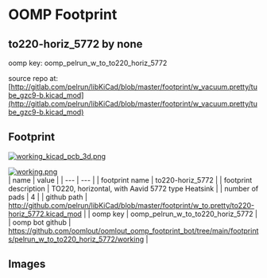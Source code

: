 # OOMP Footprint  
## to220-horiz_5772  by none  
  
oomp key: oomp_pelrun_w_to_to220_horiz_5772  
  
source repo at: [http://gitlab.com/pelrun/libKiCad/blob/master/footprint/w_vacuum.pretty/tube_gzc9-b.kicad_mod](http://gitlab.com/pelrun/libKiCad/blob/master/footprint/w_vacuum.pretty/tube_gzc9-b.kicad_mod)  
## Footprint  
  
[![working_kicad_pcb_3d.png](working_kicad_pcb_3d_600.png)](working_kicad_pcb_3d.png)  
  
[![working.png](working_600.png)](working.png)  
| name | value | 
| --- | --- | 
| footprint name | to220-horiz_5772 | 
| footprint description | TO220, horizontal, with Aavid 5772 type Heatsink | 
| number of pads | 4 | 
| github path | http://github.com/pelrun/libKiCad/blob/master/footprint/w_to.pretty/to220-horiz_5772.kicad_mod | 
| oomp key | oomp_pelrun_w_to_to220_horiz_5772 | 
| oomp bot github | https://github.com/oomlout/oomlout_oomp_footprint_bot/tree/main/footprints/pelrun_w_to_to220_horiz_5772/working | 
## Images  
